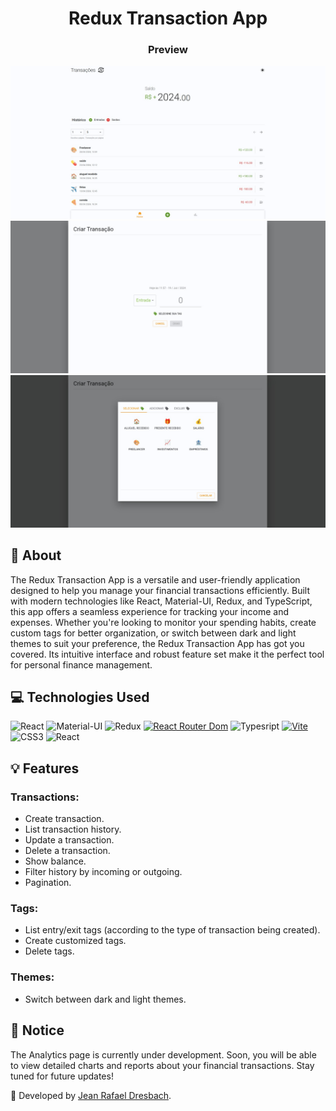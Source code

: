 <div align="center">

# Redux Transaction App

### Preview

![Home Page Preview](./src/assets/Home-Page-Preview.jpeg)
![Transaction Modal Preview2](./src/assets/Transaction-Modal-Preview.jpeg)
![Tags Modal Preview](./src/assets/Tags-Modal-Preview.jpeg)

</div>

## 🤔 About

The Redux Transaction App is a versatile and user-friendly application designed to help you manage your financial transactions efficiently. Built with modern technologies like React, Material-UI, Redux, and TypeScript, this app offers a seamless experience for tracking your income and expenses. Whether you're looking to monitor your spending habits, create custom tags for better organization, or switch between dark and light themes to suit your preference, the Redux Transaction App has got you covered. Its intuitive interface and robust feature set make it the perfect tool for personal finance management.

## 💻 Technologies Used

![React](https://img.shields.io/badge/React-149eca?style=for-the-badge&logo=react&logoColor=white)
![Material-UI](https://img.shields.io/badge/Material--UI-%23007FFF?style=for-the-badge&logo=Mui&logoColor=%23fff)
![Redux](https://img.shields.io/badge/Redux-%23764ABC?style=for-the-badge&logo=Redux)
[![React Router Dom](https://img.shields.io/badge/-React_Router_Dom-CA4245?logo=react-router&logoColor=white&style=for-the-badge)](https://reactrouter.com)
![Typesript](https://img.shields.io/badge/TypeScript-2f74c0?style=for-the-badge&logo=typescript&logoColor=white)
[![Vite](https://img.shields.io/badge/-Vite-black?logo=vite&logoColor=white&style=for-the-badge)](https://vitejs.dev)
![CSS3](https://img.shields.io/badge/CSS3-1572B6?style=for-the-badge&logo=css3&logoColor=white)
![React](https://img.shields.io/badge/Emoji_Mart_/_React-black?style=for-the-badge)

## 💡 Features

### Transactions:

- Create transaction.
- List transaction history.
- Update a transaction.
- Delete a transaction.
- Show balance.
- Filter history by incoming or outgoing.
- Pagination.

### Tags:

- List entry/exit tags (according to the type of transaction being created).
- Create customized tags.
- Delete tags.

### Themes:

- Switch between dark and light themes.

## 🚧 Notice

The Analytics page is currently under development. Soon, you will be able to view detailed charts and reports about your financial transactions. Stay tuned for future updates!

👾 Developed by [Jean Rafael Dresbach](https://www.linkedin.com/in/jean-rafael-dresbach/).

